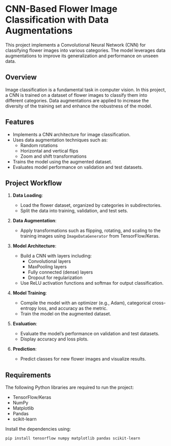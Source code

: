 # CNN-Based Flower Image Classification with Data Augmentations

This project implements a Convolutional Neural Network (CNN) for classifying flower images into various categories. The model leverages data augmentations to improve its generalization and performance on unseen data.

## Overview

Image classification is a fundamental task in computer vision. In this project, a CNN is trained on a dataset of flower images to classify them into different categories. Data augmentations are applied to increase the diversity of the training set and enhance the robustness of the model.

## Features

- Implements a CNN architecture for image classification.
- Uses data augmentation techniques such as:
  - Random rotations
  - Horizontal and vertical flips
  - Zoom and shift transformations
- Trains the model using the augmented dataset.
- Evaluates model performance on validation and test datasets.

## Project Workflow

1. **Data Loading**:
   - Load the flower dataset, organized by categories in subdirectories.
   - Split the data into training, validation, and test sets.

2. **Data Augmentation**:
   - Apply transformations such as flipping, rotating, and scaling to the training images using `ImageDataGenerator` from TensorFlow/Keras.

3. **Model Architecture**:
   - Build a CNN with layers including:
     - Convolutional layers
     - MaxPooling layers
     - Fully connected (dense) layers
     - Dropout for regularization
   - Use ReLU activation functions and softmax for output classification.

4. **Model Training**:
   - Compile the model with an optimizer (e.g., Adam), categorical cross-entropy loss, and accuracy as the metric.
   - Train the model on the augmented dataset.

5. **Evaluation**:
   - Evaluate the model’s performance on validation and test datasets.
   - Display accuracy and loss plots.

6. **Prediction**:
   - Predict classes for new flower images and visualize results.

## Requirements

The following Python libraries are required to run the project:

- TensorFlow/Keras
- NumPy
- Matplotlib
- Pandas
- scikit-learn

Install the dependencies using:

```bash
pip install tensorflow numpy matplotlib pandas scikit-learn
